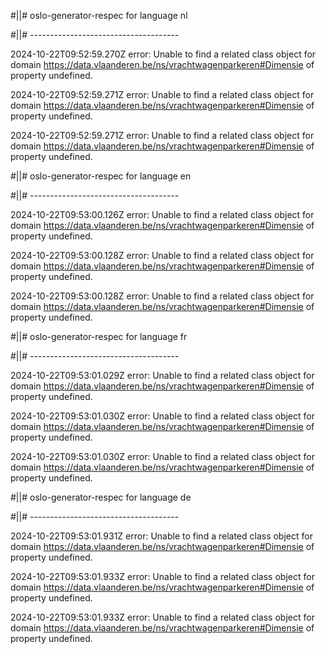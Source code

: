 #||# oslo-generator-respec for language nl  

#||# -------------------------------------  

2024-10-22T09:52:59.270Z error: Unable to find a related class object for domain https://data.vlaanderen.be/ns/vrachtwagenparkeren#Dimensie of property undefined.

2024-10-22T09:52:59.271Z error: Unable to find a related class object for domain https://data.vlaanderen.be/ns/vrachtwagenparkeren#Dimensie of property undefined.

2024-10-22T09:52:59.271Z error: Unable to find a related class object for domain https://data.vlaanderen.be/ns/vrachtwagenparkeren#Dimensie of property undefined.

#||# oslo-generator-respec for language en  

#||# -------------------------------------  

2024-10-22T09:53:00.126Z error: Unable to find a related class object for domain https://data.vlaanderen.be/ns/vrachtwagenparkeren#Dimensie of property undefined.

2024-10-22T09:53:00.128Z error: Unable to find a related class object for domain https://data.vlaanderen.be/ns/vrachtwagenparkeren#Dimensie of property undefined.

2024-10-22T09:53:00.128Z error: Unable to find a related class object for domain https://data.vlaanderen.be/ns/vrachtwagenparkeren#Dimensie of property undefined.

#||# oslo-generator-respec for language fr  

#||# -------------------------------------  

2024-10-22T09:53:01.029Z error: Unable to find a related class object for domain https://data.vlaanderen.be/ns/vrachtwagenparkeren#Dimensie of property undefined.

2024-10-22T09:53:01.030Z error: Unable to find a related class object for domain https://data.vlaanderen.be/ns/vrachtwagenparkeren#Dimensie of property undefined.

2024-10-22T09:53:01.030Z error: Unable to find a related class object for domain https://data.vlaanderen.be/ns/vrachtwagenparkeren#Dimensie of property undefined.

#||# oslo-generator-respec for language de  

#||# -------------------------------------  

2024-10-22T09:53:01.931Z error: Unable to find a related class object for domain https://data.vlaanderen.be/ns/vrachtwagenparkeren#Dimensie of property undefined.

2024-10-22T09:53:01.933Z error: Unable to find a related class object for domain https://data.vlaanderen.be/ns/vrachtwagenparkeren#Dimensie of property undefined.

2024-10-22T09:53:01.933Z error: Unable to find a related class object for domain https://data.vlaanderen.be/ns/vrachtwagenparkeren#Dimensie of property undefined.

